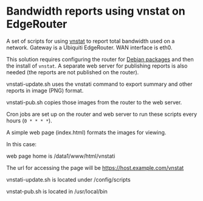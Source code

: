 # Bandwidth reports using vnstat on EdgeRouter
A set of scripts for using [vnstat](https://humdi.net/vnstat/) to report total bandwidth used on a network. Gateway is a Ubiquiti EdgeRouter. WAN interface is eth0.

This solution requires configuring the router for [Debian packages](https://help.ui.com/hc/en-us/articles/205202560-EdgeMAX-Add-other-Debian-packages-to-EdgeOS) and then the install of ```vnstat```. A separate web server for publishing reports is also needed (the reports are not published on the router).

vnstati-update.sh uses the vnstati command to export summary and other reports in image (PNG) format.

vnstati-pub.sh copies those images from the router to the web server.

Cron jobs are set up on the router and web server to run these scripts every hours (```0 * * * *```).
 
A simple web page (index.html) formats the images for viewing.

In this case:

web page home is /data1/www/html/vnstati

The url for accessing the page will be https://host.example.com/vnstat

vnstati-update.sh is located under /config/scripts

vnstat-pub.sh is located in /usr/local/bin

